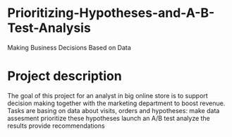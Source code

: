 # Prioritizing-Hypotheses-and-A-B-Test-Analysis
Making Business Decisions Based on Data

# Project description
The goal of this project for an analyst in big online store is to support decision making together with the marketing department to boost revenue. Tasks are basing on data about visits, orders and hypotheses:
make data assesment
prioritize these hypotheses
launch an A/B test
analyze the results
provide recommendations
